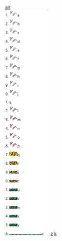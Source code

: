 <a href="https://miusoph-isohyet.github.io/air/">air</a><br>
<img src="field.bmp" />
.<a href="https://github.com/miusoph-isohyet/portalz">z</a>
<a href="https://miusoph-isohyet.github.io/k/">k</a>
